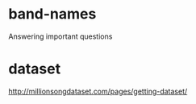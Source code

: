# band-names
Answering important questions

# dataset
http://millionsongdataset.com/pages/getting-dataset/
